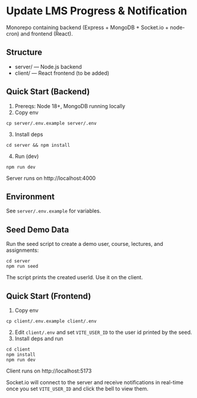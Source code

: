 # Update LMS Progress & Notification

Monorepo containing backend (Express + MongoDB + Socket.io + node-cron) and frontend (React).

## Structure
- server/ — Node.js backend
- client/ — React frontend (to be added)

## Quick Start (Backend)
1. Prereqs: Node 18+, MongoDB running locally
2. Copy env
```
cp server/.env.example server/.env
```
3. Install deps
```
cd server && npm install
```
4. Run (dev)
```
npm run dev
```

Server runs on http://localhost:4000

## Environment
See `server/.env.example` for variables.

## Seed Demo Data
Run the seed script to create a demo user, course, lectures, and assignments:
```
cd server
npm run seed
```
The script prints the created userId. Use it on the client.

## Quick Start (Frontend)
1. Copy env
```
cp client/.env.example client/.env
```
2. Edit `client/.env` and set `VITE_USER_ID` to the user id printed by the seed.
3. Install deps and run
```
cd client
npm install
npm run dev
```
Client runs on http://localhost:5173

Socket.io will connect to the server and receive notifications in real-time once you set `VITE_USER_ID` and click the bell to view them.
